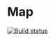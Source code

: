 # Map
[![Build status](https://ci.appveyor.com/api/projects/status/85lx47lue7klhord?svg=true)](https://ci.appveyor.com/project/Khavatary/map)